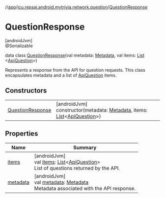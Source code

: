 //[app](../../../index.md)/[icu.repsaj.android.mytrivia.network.question](../index.md)/[QuestionResponse](index.md)

# QuestionResponse

[androidJvm]\
@Serializable

data class [QuestionResponse](index.md)(val
metadata: [Metadata](../../icu.repsaj.android.mytrivia.network/-metadata/index.md), val
items: [List](https://kotlinlang.org/api/latest/jvm/stdlib/kotlin.collections/-list/index.html)
&lt;[ApiQuestion](../-api-question/index.md)&gt;)

Represents a response from the API for question requests. This class encapsulates metadata and a
list of [ApiQuestion](../-api-question/index.md) items.

## Constructors

|                                           |                                                                                                                                                                                                                                                                  |
|-------------------------------------------|------------------------------------------------------------------------------------------------------------------------------------------------------------------------------------------------------------------------------------------------------------------|
| [QuestionResponse](-question-response.md) | [androidJvm]<br>constructor(metadata: [Metadata](../../icu.repsaj.android.mytrivia.network/-metadata/index.md), items: [List](https://kotlinlang.org/api/latest/jvm/stdlib/kotlin.collections/-list/index.html)&lt;[ApiQuestion](../-api-question/index.md)&gt;) |

## Properties

| Name                    | Summary                                                                                                                                                                                                                   |
|-------------------------|---------------------------------------------------------------------------------------------------------------------------------------------------------------------------------------------------------------------------|
| [items](items.md)       | [androidJvm]<br>val [items](items.md): [List](https://kotlinlang.org/api/latest/jvm/stdlib/kotlin.collections/-list/index.html)&lt;[ApiQuestion](../-api-question/index.md)&gt;<br>List of questions returned by the API. |
| [metadata](metadata.md) | [androidJvm]<br>val [metadata](metadata.md): [Metadata](../../icu.repsaj.android.mytrivia.network/-metadata/index.md)<br>Metadata associated with the API response.                                                       |
